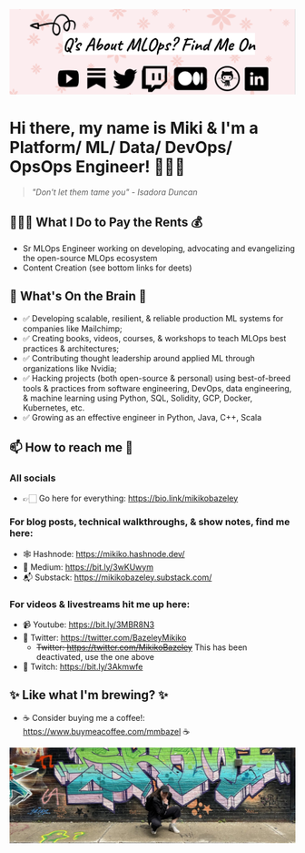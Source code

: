 <!--
**MMBazel/MMBazel** is a ✨ _special_ ✨ repository because its `README.md` (this file) appears on your GitHub profile.

Here are some ideas to get you started:

-->
![alt text](https://github.com/MMBazel/MMBazel/blob/master/Screen%20Shot%202022-09-03%20at%203.10.23%20PM.png)

# Hi there, my name is Miki & I'm a Platform/ ML/ Data/ DevOps/ OpsOps Engineer! 👩🏻‍💻 
> _"Don't let them tame you" - Isadora Duncan_



## 👩🏻‍💻 What I Do to Pay the Rents 💰 

* Sr MLOps Engineer working on developing, advocating and evangelizing the open-source MLOps ecosystem
* Content Creation (see bottom links for deets)
  

## 🤔  What's On the Brain 🧠 

* ✅ Developing scalable, resilient, & reliable production ML systems for companies like Mailchimp;
* ✅ Creating books, videos, courses, & workshops to teach MLOps best practices & architectures;
* ✅ Contributing thought leadership around applied ML through organizations like Nvidia;
* ✅ Hacking projects (both open-source & personal) using best-of-breed tools & practices from software engineering, DevOps, data engineering, & machine learning using Python, SQL, Solidity, GCP, Docker, Kubernetes, etc.
* ✅ Growing as an effective engineer in Python, Java, C++, Scala


## 📫 How to reach me 💬 
### All socials
* 👉🏻 Go here for everything: https://bio.link/mikikobazeley


### For blog posts, technical walkthroughs, & show notes, find me here:
* 🕸 Hashnode: https://mikiko.hashnode.dev/
* 📝 Medium: https://bit.ly/3wKUwym
* 📬 Substack: https://mikikobazeley.substack.com/


### For videos & livestreams hit me up here:
* 📹 Youtube: https://bit.ly/3MBR8N3
* 🐥 Twitter: https://twitter.com/BazeleyMikiko
    * ~~Twitter: https://twitter.com/MikikoBazeley~~ This has been deactivated, use the one above
* 👾 Twitch: https://bit.ly/3Akmwfe
 

## ✨ Like what I'm brewing? ✨
  * ☕ Consider buying me a coffee!: https://www.buymeacoffee.com/mmbazel ☕
  
  
![alt text](https://github.com/MMBazel/MMBazel/blob/master/1500x500%20(1).jpeg) 

